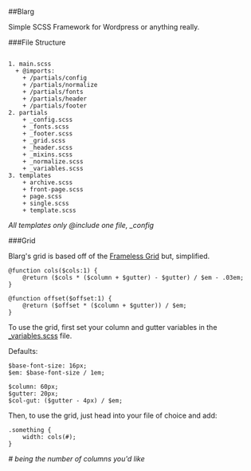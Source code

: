 ##Blarg

Simple SCSS Framework for Wordpress or anything really.

###File Structure
```

1. main.scss
  + @imports:
	+ /partials/config
	+ /partials/normalize
	+ /partials/fonts
	+ /partials/header
	+ /partials/footer
2. partials
	+ _config.scss
	+ _fonts.scss
	+ _footer.scss
	+ _grid.scss
	+ _header.scss
	+ _mixins.scss
	+ _normalize.scss
	+ _variables.scss
3. templates
	+ archive.scss
	+ front-page.scss
	+ page.scss
	+ single.scss
	+ template.scss
```
*All templates only @include one file, _config*

###Grid

Blarg's grid is based off of the [Frameless Grid](https://github.com/jonikorpi/Frameless/blob/master/frameless.scss "Frameless Grid") but, simplified.
```
@function cols($cols:1) {
	@return ($cols * ($column + $gutter) - $gutter) / $em - .03em;
}

@function offset($offset:1) {
	@return ($offset * ($column + $gutter)) / $em;
}
```
To use the grid, first set your column and gutter variables in the [_variables.scss](https://github.com/ShaneHowell/blarg/blob/master/scss/partials/_variables.scss) file.

Defaults:
```
$base-font-size: 16px;
$em: $base-font-size / 1em;

$column: 60px;
$gutter: 20px;
$col-gut: ($gutter - 4px) / $em;
```

Then, to use the grid, just head into your file of choice and add:
```
.something {
	width: cols(#);
}
```
*# being the number of columns you'd like*

